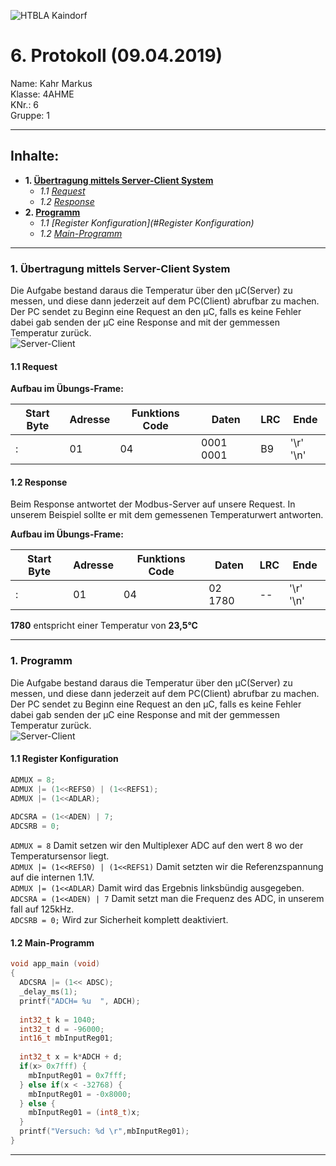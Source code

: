 ![HTBLA Kaindorf](https://github.com/HTLMechatronics/m15-la1-sx/blob/kahmam15/rsz_htl_kaindorf_logosvg.png)
# 6. Protokoll (09.04.2019)
Name: Kahr Markus  
Klasse: 4AHME  
KNr.: 6  
Gruppe: 1  
___

## Inhalte:  

* **1. [Übertragung mittels Server-Client System](#Server-client)**  
   * *1.1 [Request](#request)*  
   * *1.2 [Response](#response)*  
* **2. [Programm](#Programm)**  
   * *1.1 [Register Konfiguration](#Register Konfiguration)*  
   * *1.2 [Main-Programm](#Main-Programm)*  
   
___
  <a name="Server-client"></a>
### 1. Übertragung mittels Server-Client System
Die Aufgabe bestand daraus die Temperatur über den µC(Server) zu messen, und diese dann jederzeit auf dem PC(Client) abrufbar zu machen. Der PC sendet zu Beginn eine Request an den µC, falls es keine Fehler dabei gab senden der µC eine Response and mit der gemmessen Temperatur zurück.  
![Server-Client](https://github.com/HTLMechatronics/m15-la1-sx/blob/kahmam15/rsz_server-client-modbus.png)
  

<a name="request"></a>
#### 1.1 Request  
**Aufbau im Übungs-Frame:**

Start Byte|Adresse|Funktions Code|Daten|LRC|Ende
-|-|-|-|-|-
:|01|04|0001 0001|B9|'\r' '\n' 
  
    
<a name="response"></a>
#### 1.2 Response
Beim Response antwortet der Modbus-Server auf unsere Request. In unserem Beispiel sollte er mit dem gemessenen Temperaturwert antworten.
  
**Aufbau im Übungs-Frame:**

Start Byte|Adresse|Funktions Code|Daten|LRC|Ende
-|-|-|-|-|-
:|01|04|02 1780 |--|'\r' '\n' 
  
**1780** entspricht einer Temperatur von **23,5°C**
___  

<a name="Programm"></a>
### 1. Programm
Die Aufgabe bestand daraus die Temperatur über den µC(Server) zu messen, und diese dann jederzeit auf dem PC(Client) abrufbar zu machen. Der PC sendet zu Beginn eine Request an den µC, falls es keine Fehler dabei gab senden der µC eine Response and mit der gemmessen Temperatur zurück.  
![Server-Client](https://github.com/HTLMechatronics/m15-la1-sx/blob/kahmam15/rsz_server-client-modbus.png)
  

<a name="Register Konfiguration"></a>
#### 1.1 Register Konfiguration  

``` c
ADMUX = 8;
ADMUX |= (1<<REFS0) | (1<<REFS1);
ADMUX |= (1<<ADLAR);
  
ADCSRA = (1<<ADEN) | 7;
ADCSRB = 0;
```
```ADMUX = 8``` Damit setzen wir den Multiplexer ADC auf den wert 8 wo der Temperatursensor liegt.  
```ADMUX |= (1<<REFS0) | (1<<REFS1)``` Damit setzten wir die Referenzspannung auf die internen 1.1V.  
```ADMUX |= (1<<ADLAR)``` Damit wird das Ergebnis linksbündig ausgegeben.   
```ADCSRA = (1<<ADEN) | 7``` Damit setzt man die Frequenz des ADC, in unserem fall auf 125kHz.  
```ADCSRB = 0;``` Wird zur Sicherheit komplett deaktiviert. 
  
    
<a name="Main-Programm"></a>
#### 1.2 Main-Programm
```c
void app_main (void)
{
  ADCSRA |= (1<< ADSC);
  _delay_ms(1);
  printf("ADCH= %u  ", ADCH);
  
  int32_t k = 1040;
  int32_t d = -96000;
  int16_t mbInputReg01;
  
  int32_t x = k*ADCH + d;
  if(x> 0x7fff) {
    mbInputReg01 = 0x7fff;
  } else if(x < -32768) {
    mbInputReg01 = -0x8000;
  } else {
    mbInputReg01 = (int8_t)x;
  }
  printf("Versuch: %d \r",mbInputReg01);
}
```
___




[Punkt zu Punkt]: https://www.itwissen.info/Punkt-zu-Punkt-Verbindung-PzP-point-to-point-P2P.html
